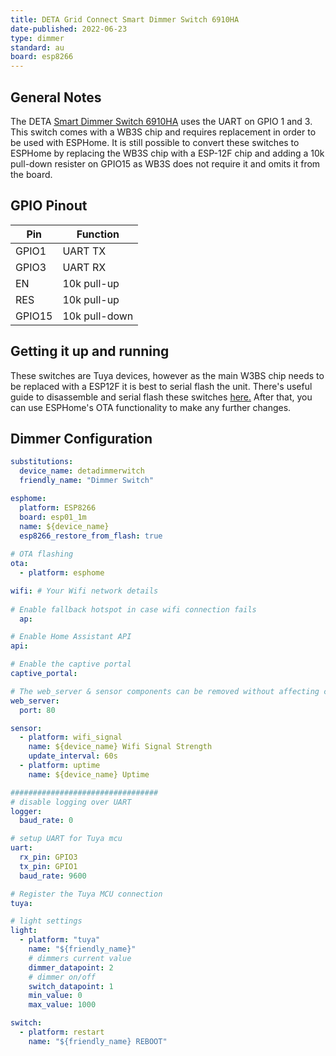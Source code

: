 ```yaml
---
title: DETA Grid Connect Smart Dimmer Switch 6910HA
date-published: 2022-06-23
type: dimmer
standard: au
board: esp8266
---
```


## General Notes

The DETA [Smart Dimmer Switch 6910HA](https://www.bunnings.com.au/deta-white-grid-connect-smart-touch-single-dimmer_p0237206) uses the UART on GPIO 1 and 3. This switch comes with a WB3S chip and requires replacement in order to be used with ESPHome.
It is still possible to convert these switches to ESPHome by replacing the WB3S chip with a ESP-12F chip and adding a 10k pull-down resister on GPIO15 as WB3S does not require it and omits it from the board.

## GPIO Pinout

| Pin    | Function      |
| ------ | ------------- |
| GPIO1  | UART TX       |
| GPIO3  | UART RX       |
| EN     | 10k pull-up   |
| RES    | 10k pull-up   |
| GPIO15 | 10k pull-down |

## Getting it up and running

These switches are Tuya devices, however as the main W3BS chip needs to be replaced with a ESP12F it is best to serial flash the unit. There's useful guide to disassemble and serial flash these switches [here.](https://blog.mikejmcguire.com/2020/05/22/deta-grid-connect-3-and-4-gang-light-switches-and-home-assistant/) After that, you can use ESPHome's OTA functionality to make any further changes.

## Dimmer Configuration

```yaml
substitutions:
  device_name: detadimmerwitch
  friendly_name: "Dimmer Switch"

esphome:
  platform: ESP8266
  board: esp01_1m
  name: ${device_name}
  esp8266_restore_from_flash: true
    
# OTA flashing
ota:
  - platform: esphome

wifi: # Your Wifi network details
  
# Enable fallback hotspot in case wifi connection fails  
  ap:

# Enable Home Assistant API
api:

# Enable the captive portal
captive_portal:

# The web_server & sensor components can be removed without affecting core functionaility.
web_server:
  port: 80

sensor:
  - platform: wifi_signal
    name: ${device_name} Wifi Signal Strength
    update_interval: 60s
  - platform: uptime
    name: ${device_name} Uptime

#################################
# disable logging over UART
logger:
  baud_rate: 0

# setup UART for Tuya mcu
uart:
  rx_pin: GPIO3
  tx_pin: GPIO1
  baud_rate: 9600

# Register the Tuya MCU connection
tuya:

# light settings
light:
  - platform: "tuya"
    name: "${friendly_name}"
    # dimmers current value
    dimmer_datapoint: 2
    # dimmer on/off
    switch_datapoint: 1
    min_value: 0
    max_value: 1000

switch:
  - platform: restart
    name: "${friendly_name} REBOOT"
```
